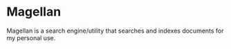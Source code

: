 # Magellan

Magellan is a search engine/utility that searches and indexes documents for my personal use. 
